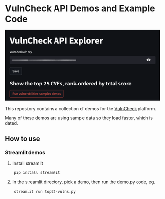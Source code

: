 # VulnCheck API Demos and Example Code

<p align="center">
  <img src="assets/vc-api-explorer.png" alt="Screenshot of VC API Explorer top25 vulns demo">
</p>

This repository contains a collection of demos for the [VulnCheck](https://www.vulncheck.com/) platform. 

Many of these demos are using sample data so they load faster, which is dated.

## How to use

### Streamlit demos

1. Install streamlit

```shell
    pip install streamlit
```

2. In the streamlit directory, pick a demo, then run the demo.py code, eg.

```shell
    streamlit run top25-vulns.py
```